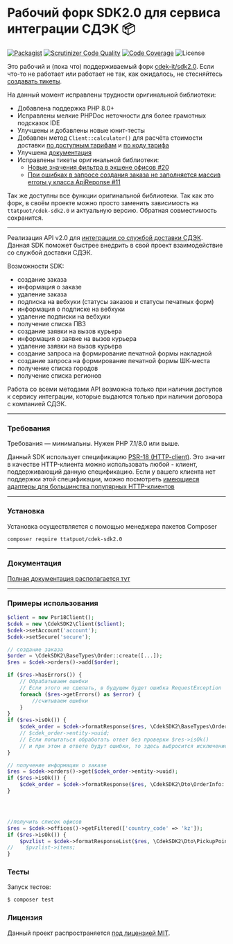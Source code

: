 # Рабочий форк SDK2.0 для сервиса интеграции СДЭК 📦
[![Packagist](https://img.shields.io/packagist/v/ttatpuot/cdek-sdk2.0)](https://packagist.org/packages/ttatpuot/cdek-sdk2.0)
[![Scrutinizer Code Quality](https://scrutinizer-ci.com/g/TTATPuOT/cdek-sdk2.0/badges/quality-score.png?b=master)](https://scrutinizer-ci.com/g/TTATPuOT/cdek-sdk2.0/?branch=master)
[![Code Coverage](https://scrutinizer-ci.com/g/TTATPuOT/cdek-sdk2.0/badges/coverage.png?b=master)](https://scrutinizer-ci.com/g/TTATPuOT/cdek-sdk2.0/?branch=master)
![License](https://img.shields.io/github/license/ttatpuot/cdek-sdk2.0)

Это рабочий и (пока что) поддерживаемый форк [cdek-it/sdk2.0](https://github.com/cdek-it/sdk2.0). Если что-то не работает или работает не так, как ожидалось, не стесняйтесь [создавать тикеты](https://github.com/TTATPuOT/cdek-sdk2.0/issues).

На данный момент исправлены трудности оригинальной библиотеки:
- Добавлена поддержка PHP 8.0+
- Исправлены мелкие PHPDoc неточности для более грамотных подсказок IDE
- Улучшены и добавлены новые юнит-тесты
- Добавлен метод `Client::calculator()` для расчёта стоимости доставки [по доступным тарифам](https://api-docs.cdek.ru/63345519.html) и [по коду тарифа](https://api-docs.cdek.ru/63345430.html)
- Улучшена [документация](docs/index.md)
- Исправлены тикеты оригинальной библиотеки:
  - [Новые значения фильтра в экшене офисов #20](https://github.com/cdek-it/sdk2.0/issues/20)
  - [При ошибках в запросе создания заказа не заполняется массив errorы у класса ApiReponse #11](https://github.com/cdek-it/sdk2.0/issues/11)

Так же доступны все функции оригинальной библиотеки. Так как это форк, в своём проекте можно просто заменить зависимость на `ttatpuot/cdek-sdk2.0` и актуальную версию. Обратная совместимость сохранится.

---

Реализация API v2.0 для [интеграции со службой доставки СДЭК](https://www.cdek.ru/clients/integrator.html).
Данная SDK поможет быстрее внедрить в свой проект взаимодействие со службой доставки СДЭК.

Возможности SDK:
 
- создание заказа
- информация о заказе
- удаление заказа
- подписка на вебхуки (статусы заказов и статусы печатных форм)
- информация о подписке на вебхуки
- удаление подписки на вебхуки
- получение списка ПВЗ
- создание заявки на вызов курьера
- информация о заявке на вызов курьера
- удаление заявки на вызов курьера
- создание запроса на формирование печатной формы накладной
- создание запроса на формирование печатной формы ШК-места
- получение cписка городов
- получение cписка регионов

Работа со всеми методами API возможна только при наличии доступов к сервису интеграции, которые выдаются только при наличии договора с компанией СДЭК. 

***
### Требования
Требования — минимальны. Нужен PHP 7.1/8.0 или выше.

Данный SDK использует спецификацию [PSR-18 (HTTP-client)](https://www.php-fig.org/psr/psr-18/). 
Это значит в качестве HTTP-клиента можно использовать любой - клиент, поддерживающий данную спецификацию.
Если у вашего клиента нет поддержки этой спецификации, можно посмотреть [имеющиеся адаптеры для большинства популярных HTTP-клиентов](http://docs.php-http.org/en/latest/clients.html)


***
### Установка
Установка осуществляется с помощью менеджера пакетов Composer

```bash
composer require ttatpuot/cdek-sdk2.0
```


***
### Документация

[Полная документация располагается тут](docs/index.md)


***
### Примеры использования

```php
$client = new Psr18Client();
$cdek = new \CdekSDK2\Client($client);
$cdek->setAccount('account');
$cdek->setSecure('secure');

// создание заказа
$order = \CdekSDK2\BaseTypes\Order::create([...]);
$res = $cdek->orders()->add($order);

if ($res->hasErrors()) {
    // Обрабатываем ошибки
    // Если этого не сделать, в будущем будет ошибка RequestException
    foreach ($res->getErrors() as $error) {
        //считываем ошибки
    }
}
if ($res->isOk()) {
    $cdek_order = $cdek->formatResponse($res, \CdekSDK2\BaseTypes\Order::class);
    // $cdek_order->entity->uuid;
    // Если попытаться обработать ответ без проверки $res->isOk()
    // и при этом в ответе будут ошибки, то здесь выбросится исключение RequestException
}

// получение информации о заказе
$res = $cdek->orders()->get($cdek_order->entity->uuid);
if ($res->isOk()) {
    $cdek_order = $cdek->formatResponse($res, \CdekSDK2\Dto\OrderInfo::class);
}




//получить список офисов
$res = $cdek->offices()->getFiltered(['country_code' => 'kz']);
if ($res->isOk()) {
    $pvzlist = $cdek->formatResponseList($res, \CdekSDK2\Dto\PickupPointList::class);
//    $pvzlist->items;
}
```


### Тесты
Запуск тестов:
``` bash
$ composer test
```


### Лицензия
Данный проект распространяется [под лицензией MIT](LICENSE).
